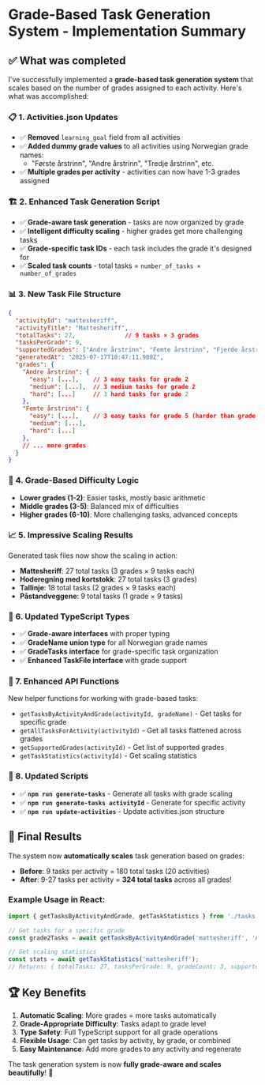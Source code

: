# Grade-Based Task Generation System - Implementation Summary

## ✅ What was completed

I've successfully implemented a **grade-based task generation system** that scales based on the number of grades assigned to each activity. Here's what was accomplished:

### 📋 1. Activities.json Updates
- ✅ **Removed** `learning_goal` field from all activities
- ✅ **Added dummy grade values** to all activities using Norwegian grade names:
  - "Første årstrinn", "Andre årstrinn", "Tredje årstrinn", etc.
- ✅ **Multiple grades per activity** - activities can now have 1-3 grades assigned

### 🏗️ 2. Enhanced Task Generation Script
- ✅ **Grade-aware task generation** - tasks are now organized by grade
- ✅ **Intelligent difficulty scaling** - higher grades get more challenging tasks
- ✅ **Grade-specific task IDs** - each task includes the grade it's designed for
- ✅ **Scaled task counts** - total tasks = `number_of_tasks × number_of_grades`

### 📊 3. New Task File Structure
```json
{
  "activityId": "mattesheriff",
  "activityTitle": "Mattesheriff", 
  "totalTasks": 27,              // 9 tasks × 3 grades
  "tasksPerGrade": 9,
  "supportedGrades": ["Andre årstrinn", "Femte årstrinn", "Fjerde årstrinn"],
  "generatedAt": "2025-07-17T10:47:11.908Z",
  "grades": {
    "Andre årstrinn": {
      "easy": [...],    // 3 easy tasks for grade 2
      "medium": [...],  // 3 medium tasks for grade 2  
      "hard": [...]     // 3 hard tasks for grade 2
    },
    "Femte årstrinn": {
      "easy": [...],    // 3 easy tasks for grade 5 (harder than grade 2)
      "medium": [...],
      "hard": [...]
    },
    // ... more grades
  }
}
```

### 🎯 4. Grade-Based Difficulty Logic
- **Lower grades (1-2)**: Easier tasks, mostly basic arithmetic
- **Middle grades (3-5)**: Balanced mix of difficulties
- **Higher grades (6-10)**: More challenging tasks, advanced concepts

### 📈 5. Impressive Scaling Results
Generated task files now show the scaling in action:
- **Mattesheriff**: 27 total tasks (3 grades × 9 tasks each)
- **Hoderegning med kortstokk**: 27 total tasks (3 grades)
- **Tallinje**: 18 total tasks (2 grades × 9 tasks each)
- **Påstandveggene**: 9 total tasks (1 grade × 9 tasks)

### 🔧 6. Updated TypeScript Types
- ✅ **Grade-aware interfaces** with proper typing
- ✅ **GradeName union type** for all Norwegian grade names
- ✅ **GradeTasks interface** for grade-specific task organization
- ✅ **Enhanced TaskFile interface** with grade support

### 🚀 7. Enhanced API Functions
New helper functions for working with grade-based tasks:
- `getTasksByActivityAndGrade(activityId, gradeName)` - Get tasks for specific grade
- `getAllTasksForActivity(activityId)` - Get all tasks flattened across grades
- `getSupportedGrades(activityId)` - Get list of supported grades
- `getTaskStatistics(activityId)` - Get scaling statistics

### 📝 8. Updated Scripts
- ✅ **`npm run generate-tasks`** - Generate all tasks with grade scaling
- ✅ **`npm run generate-tasks activityId`** - Generate for specific activity
- ✅ **`npm run update-activities`** - Update activities.json structure

## 🎉 Final Results

The system now **automatically scales** task generation based on grades:

- **Before**: 9 tasks per activity = 180 total tasks (20 activities)
- **After**: 9-27 tasks per activity = **324 total tasks** across all grades!

### Example Usage in React:
```typescript
import { getTasksByActivityAndGrade, getTaskStatistics } from './tasks';

// Get tasks for a specific grade
const grade2Tasks = await getTasksByActivityAndGrade('mattesheriff', 'Andre årstrinn');

// Get scaling statistics
const stats = await getTaskStatistics('mattesheriff');
// Returns: { totalTasks: 27, tasksPerGrade: 9, gradeCount: 3, supportedGrades: [...] }
```

## 🏆 Key Benefits

1. **Automatic Scaling**: More grades = more tasks automatically
2. **Grade-Appropriate Difficulty**: Tasks adapt to grade level
3. **Type Safety**: Full TypeScript support for all grade operations
4. **Flexible Usage**: Can get tasks by activity, by grade, or combined
5. **Easy Maintenance**: Add more grades to any activity and regenerate

The task generation system is now **fully grade-aware and scales beautifully**! 🎯
